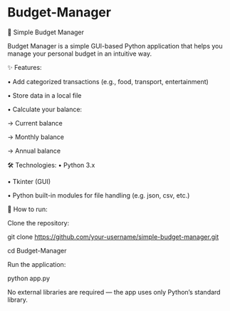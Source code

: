 # Budget-Manager

💸 Simple Budget Manager


Budget Manager is a simple GUI-based Python application that helps you manage your personal budget in an intuitive way.

✨ Features:

• Add categorized transactions (e.g., food, transport, entertainment)

• Store data in a local file

• Calculate your balance:

  -> Current balance

  -> Monthly balance

  -> Annual balance

🛠️ Technologies:
• Python 3.x

• Tkinter (GUI)

• Python built-in modules for file handling (e.g. json, csv, etc.)

🚀 How to run:

Clone the repository:

git clone https://github.com/your-username/simple-budget-manager.git

cd Budget-Manager

Run the application:

python app.py

No external libraries are required — the app uses only Python’s standard library.

